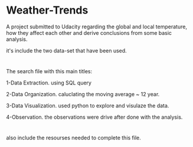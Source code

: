 # Weather-Trends
A project submitted to Udacity regarding the global and local temperature,
how they affect each other and derive conclusions from some basic analysis.

it's include the two data-set that have been used.
#
The search file with this main titles:

1-Data Extraction.
    using SQL query

2-Data Organization.
    caluclating the moving average ~ 12 year.

3-Data Visualization.
    used python to explore and visulaze the data.

4-Observation.
    the observations were drive after done with the analysis.

#
also include the resourses needed to complete this file.
